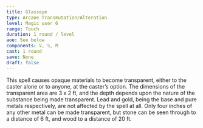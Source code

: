 ```yaml
---
title: Glasseye
type: Arcane Transmutation/Alteration
level: Magic user 6
range: Touch
duration: 1 round / level
aoe: See below
components: V, S, M
cast: 1 round
save: None
draft: false
---
```


This spell causes opaque materials to become transparent, either to the caster alone or to anyone, at the caster’s option. The dimensions of the transparent area are 3 x 2 ft, and the depth depends upon the nature of the substance being made transparent. Lead and gold, being the base and pure metals respectively, are not affected by the spell at all. Only four inches of any other metal can be made transparent, but stone can be seen through to a distance of 6 ft, and wood to a distance of 20 ft.